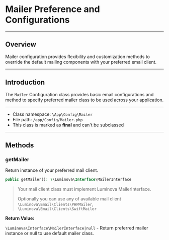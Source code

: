 # Mailer Preference and Configurations

***

## Overview

Mailer configuration provides flexibility and customization methods to override the default mailing components with your preferred email client.

***

## Introduction

The `Mailer` Configuration class provides basic email configurations and method to specify preferred mailer class to be used across your application.

***

* Class namespace: `\App\Config\Mailer`
* File path: `/app/Config/Mailer.php`
* This class is marked as **final** and can't be subclassed

***
## Methods

### getMailer

Return instance of your preferred mail client.

```php
public getMailer(): ?\Luminova\Interface\MailerInterface
```

> Your mail client class must implement Luminova MailerInterface.
>
> Optionally you can use any of available mail client `\Luminova\Email\Clients\PHPMailer`, `\Luminova\Email\Clients\SwiftMailer`

**Return Value:**

`\Luminova\Interface\MailerInterface|null` - Return preferred mailer instance or null to use default mailer class.